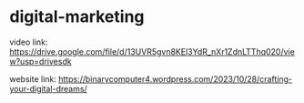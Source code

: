 # digital-marketing

video link: https://drive.google.com/file/d/13UVR5gvn8KEl3YdR_nXr1ZdnLTThq020/view?usp=drivesdk

website link: https://binarycomputer4.wordpress.com/2023/10/28/crafting-your-digital-dreams/
